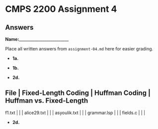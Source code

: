 # CMPS 2200 Assignment 4
## Answers

**Name:**_________________________


Place all written answers from `assignment-04.md` here for easier grading.


- **1a.**




- **1b.**


- **2d.**

File | Fixed-Length Coding | Huffman Coding | Huffman vs. Fixed-Length
----------------------------------------------------------------------
f1.txt    |                     |                |
alice29.txt    |                     |                |
asyoulik.txt    |                     |                |
grammar.lsp    |                     |                |
fields.c    |                     |                |




- **2d.**


